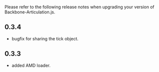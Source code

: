 Please refer to the following release notes when upgrading your version of Backbone-Articulation.js.

## 0.3.4

* bugfix for sharing the tick object.

## 0.3.3

* added AMD loader.